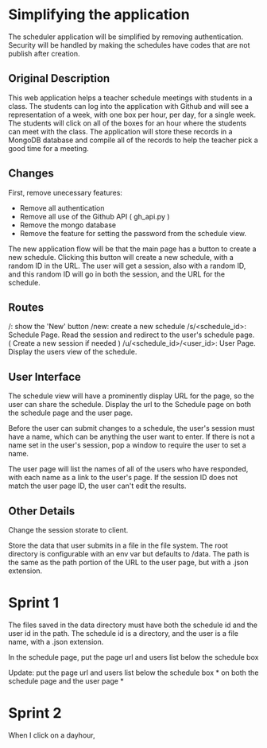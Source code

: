 # Simplifying the application

The scheduler application will be simplified by removing authentication.
Security will be handled by making the schedules have codes that are not publish
after creation. 

## Original Description

This web application helps a teacher schedule meetings with students in a class.
The students can log into the application with Github and will see a
representation of a week, with one box per hour, per day, for a single week. The
students will click on all of the boxes for an hour where the students can meet
with the class. The application will store these records in a MongoDB database
and compile all of the records to help the teacher pick a good time for a
meeting. 


## Changes 

First, remove unecessary features: 

* Remove all authentication
* Remove all use of the Github API ( gh_api.py ) 
* Remove the mongo database
* Remove the feature for setting the password from the schedule view. 

The new application flow will be that the main page has a button to create a new
schedule.  Clicking this button will create a new schedule, with a random ID in
the URL. The user will get a session, also with a random ID, and this random ID will go in 
both the session, and the URL for the schedule. 

## Routes

/: show the 'New' button
/new: create a new schedule
/s/<schedule_id>: Schedule Page. Read the session and redirect to the user's schedule page. ( Create a new session if needed )
/u/<schedule_id>/<user_id>: User Page. Display the users view of the schedule. 

## User Interface

The schedule view will have a prominently display URL for the page, so the
user can share the schedule. Display the url to the Schedule page on both the schedule
page and the user page. 

Before the user can submit changes to a schedule, the user's session must have a
name, which can be anything the user want to enter. If there is not a name set
in the user's session, pop a window to require the user to set a name. 

The user page will list the names of all of the users who have responded, with each name as a link to the user's page. If the session ID does not match the user page ID, the user can't
edit the results. 


## Other Details

Change the session storate to client. 

Store the data that user submits in a file in the file system. The root
directory is configurable with an env var but defaults to /data. The path
is the same as the path portion of the URL to the user page, but with a
.json extension. 

# Sprint 1

The files saved in the data directory must have both the schedule id and the user id in the
path. The schedule id is a directory, and the user is a file name, with a .json extension. 

In the schedule page, put the page url and users list below the schedule box

Update: put the page url and users list below the schedule box * on both the schedule page and the user page *


# Sprint 2

When I click on a dayhour, 